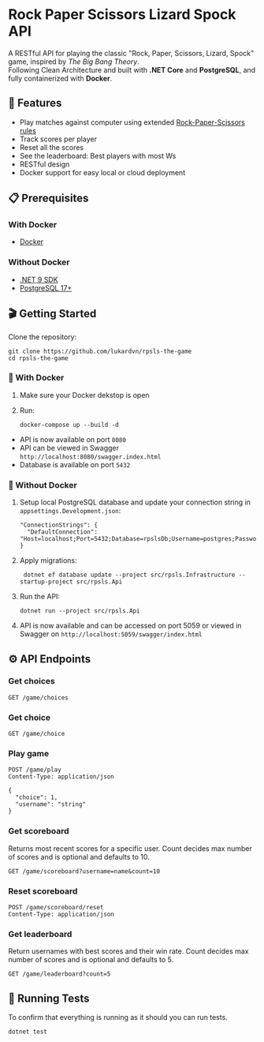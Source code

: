 # Rock Paper Scissors Lizard Spock API

A RESTful API for playing the classic "Rock, Paper, Scissors, Lizard, Spock" game, inspired by _The Big Bang Theory_.  
Following Clean Architecture and built with **.NET Core** and **PostgreSQL**, and fully containerized with **Docker**.

## 🚀 Features

- Play matches against computer using extended [Rock-Paper-Scissors rules](https://www.samkass.com/theories/RPSSL.html)
- Track scores per player
- Reset all the scores
- See the leaderboard: Best players with most Ws
- RESTful design
- Docker support for easy local or cloud deployment

## 📋 Prerequisites

### With Docker

- [Docker](https://www.docker.com/get-started)

### Without Docker

- [.NET 9 SDK](https://dotnet.microsoft.com/download)
- [PostgreSQL 17+](https://www.postgresql.org/download)

## 🎬 Getting Started

Clone the repository:

```
git clone https://github.com/lukardvn/rpsls-the-game
cd rpsls-the-game
```

### 🐳 With Docker

1. Make sure your Docker dekstop is open
2. Run:

   ```
   docker-compose up --build -d
   ```

- API is now available on port `8080`
- API can be viewed in Swagger `http://localhost:8080/swagger.index.html`
- Database is available on port `5432`

### 🧪 Without Docker

1. Setup local PostgreSQL database and update your connection string in `appsettings.Development.json`:

   ```
   "ConnectionStrings": {
     "DefaultConnection": "Host=localhost;Port=5432;Database=rpslsDb;Username=postgres;Password=yourpassword"
   }
   ```

2. Apply migrations:

   ```
    dotnet ef database update --project src/rpsls.Infrastructure --startup-project src/rpsls.Api
   ```

3. Run the API:

   ```
   dotnet run --project src/rpsls.Api
   ```

4. API is now available and can be accessed on port 5059 or viewed in Swagger on `http://localhost:5059/swagger/index.html`

## ⚙️ API Endpoints

### Get choices

```http
GET /game/choices
```

### Get choice

```http
GET /game/choice
```

### Play game

```http
POST /game/play
Content-Type: application/json

{
  "choice": 1,
  "username": "string"
}
```

### Get scoreboard

Returns most recent scores for a specific user.
Count decides max number of scores and is optional and defaults to 10.

```http
GET /game/scoreboard?username=name&count=10
```

### Reset scoreboard

```http
POST /game/scoreboard/reset
Content-Type: application/json
```

### Get leaderboard

Return usernames with best scores and their win rate.
Count decides max number of scores and is optional and defaults to 5.

```http
GET /game/leaderboard?count=5
```

## 🧪 Running Tests

To confirm that everything is running as it should you can run tests.

```
dotnet test
```
